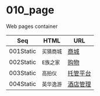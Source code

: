 # 010_page
Web pages container

|Seq                      |HTML                           |URL                          |
|-------------------------|-------------------------------|-----------------------------|
|001Static                |`买猜商城`                      |[商城](https://feiji110.github.io/010_page/S.C/inex.html)          |
|002Static                |`E族之家`                       |[购物](https://feiji110.github.io/010_page/02_Ezu/index.html)             |
|003Static                |`高拍仪`                        |[托管平台](https://feiji110.github.io/010_page/01_gaopaiyi/01index.html)  |
|004Static                |`英华逸游`                      |[酒店管理](https://feiji110.github.io/010_page/yinghua/yinghua.html)      |

